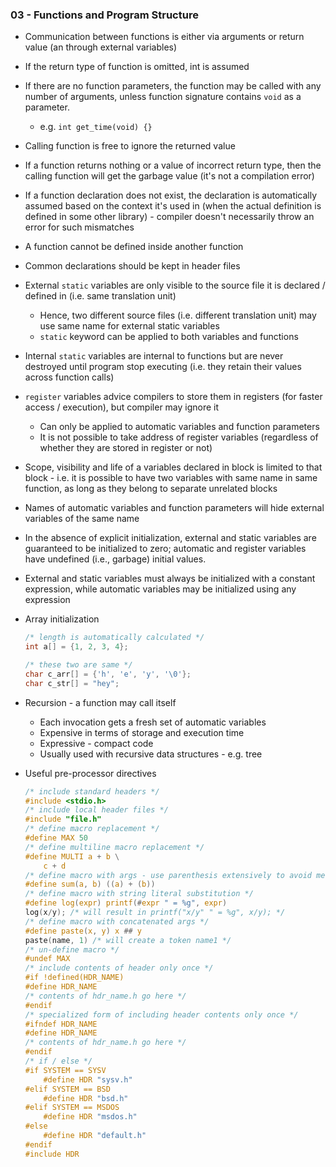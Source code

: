 ### 03 - Functions and Program Structure

- Communication between functions is either via arguments or return value (an through external variables)

- If the return type of function is omitted, int is assumed

- If there are no function parameters, the function may be called with any number of arguments, unless function signature contains `void` as a parameter.
    * e.g. `int get_time(void) {}`

- Calling function is free to ignore the returned value

- If a function returns nothing or a value of incorrect return type, then the calling function will get the garbage value (it's not a compilation error)

- If a function declaration does not exist, the declaration is automatically assumed based on the context it's used in (when the actual definition is defined in some other library) - compiler doesn't necessarily throw an error for such mismatches

- A function cannot be defined inside another function

- Common declarations should be kept in header files

- External `static` variables are only visible to the source file it is declared / defined in (i.e. same translation unit)
    * Hence, two different source files (i.e. different translation unit) may use same name for external static variables
    * `static` keyword can be applied to both variables and functions

- Internal `static` variables are internal to functions but are never destroyed until program stop executing (i.e. they retain their values across function calls)

- `register` variables advice compilers to store them in registers (for faster access / execution), but compiler may ignore it
    * Can only be applied to automatic variables and function parameters
    * It is not possible to take address of register variables (regardless of whether they are stored in register or not)

- Scope, visibility and life of a variables declared in block is limited to that block - i.e. it is possible to have two variables with same name in same function, as long as they belong to separate unrelated blocks

- Names of automatic variables and function parameters will hide external variables of the same name

- In the absence of explicit initialization, external and static variables are guaranteed to be initialized to zero; automatic and register variables have undefined (i.e., garbage) initial values.

- External and static variables must always be initialized with a constant expression, while automatic variables may be initialized using any expression

- Array initialization
    ```c
    /* length is automatically calculated */
    int a[] = {1, 2, 3, 4};

    /* these two are same */
    char c_arr[] = {'h', 'e', 'y', '\0'};
    char c_str[] = "hey";
    ```

- Recursion - a function may call itself
    * Each invocation gets a fresh set of automatic variables
    * Expensive in terms of storage and execution time
    * Expressive - compact code
    * Usually used with recursive data structures - e.g. tree

- Useful pre-processor directives
    ```c
    /* include standard headers */
    #include <stdio.h>
    /* include local header files */
    #include "file.h"
    /* define macro replacement */
    #define MAX 50
    /* define multiline macro replacement */
    #define MULTI a + b \
        c + d
    /* define macro with args - use parenthesis extensively to avoid mess up due to operator precedence */
    #define sum(a, b) ((a) + (b))
    /* define macro with string literal substitution */
    #define log(expr) printf(#expr " = %g", expr)
    log(x/y); /* will result in printf("x/y" " = %g", x/y); */
    /* define macro with concatenated args */
    #define paste(x, y) x ## y
    paste(name, 1) /* will create a token name1 */
    /* un-define macro */
    #undef MAX
    /* include contents of header only once */
    #if !defined(HDR_NAME)
    #define HDR_NAME
    /* contents of hdr_name.h go here */
    #endif
    /* specialized form of including header contents only once */
    #ifndef HDR_NAME
    #define HDR_NAME
    /* contents of hdr_name.h go here */
    #endif
    /* if / else */
    #if SYSTEM == SYSV
        #define HDR "sysv.h"
    #elif SYSTEM == BSD
        #define HDR "bsd.h"
    #elif SYSTEM == MSDOS
        #define HDR "msdos.h"
    #else
        #define HDR "default.h"
    #endif
    #include HDR
    ```